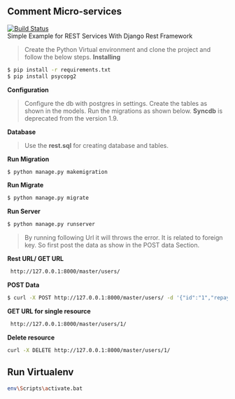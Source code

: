 ## Comment Micro-services
[![Build Status]()]() <br />
Simple Example for REST Services With Django Rest Framework
>Create the Python Virtual environment and clone the project and follow the below steps.
<b> Installing </b>
```sh
$ pip install -r requirements.txt
$ pip install psycopg2
```
<b> Configuration </b>
> Configure the db with postgres in settings. Create the tables as shown in the models. Run the migrations as shown below. <b>Syncdb</b> is deprecated from the version 1.9.

<b> Database </b>
> Use the <b>rest.sql</b> for creating database and tables.

<b> Run Migration</b>
```sh
$ python manage.py makemigration
```
<b> Run Migrate</b>
```sh
$ python manage.py migrate
```
<b> Run Server</b>
```sh
$ python manage.py runserver
```
> By running following Url it will throws the error. It is related to foreign key. 
> So first post the data as show in the POST data Section.
> 
<b> Rest URL/ GET URL </b>
```sh
 http://127.0.0.1:8000/master/users/
```

<b> POST Data </b>
``` sh 
$ curl -X POST http://127.0.0.1:8000/master/users/ -d '{"id":"1","repayment_type_name":"MANUAL", "fk_status":"1","last_modified_date":"2016-01-12 00:00:00+05:30","last_modified_by":"1"}' -H "Content-Type: application/json"
```
<b> GET URL for single resource </b>
```sh
 http://127.0.0.1:8000/master/users/1/
```
<b> Delete resource </b>
```sh
curl -X DELETE http://127.0.0.1:8000/master/users/1/
```

## Run Virtualenv
```sh
env\Scripts\activate.bat
```

